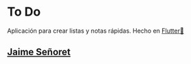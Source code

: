 # To Do

Aplicación para crear listas y notas rápidas. Hecho en [Flutter💙](https://flutter.dev/)

## [Jaime Señoret](https://jaimesenore.web.app)

